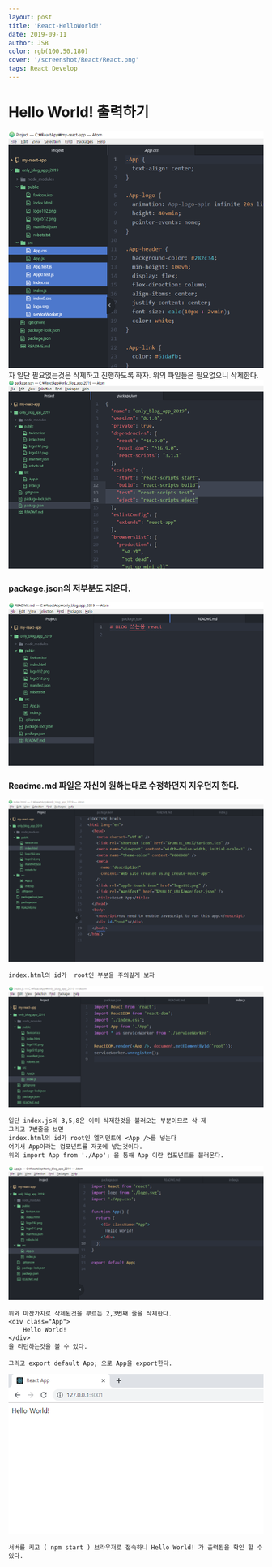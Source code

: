 ```yaml
---
layout: post
title: 'React-HelloWorld!'
date: 2019-09-11
author: JSB
color: rgb(100,50,180)
cover: '/screenshot/React/React.png'
tags: React Develop
---
```


# Hello World! 출력하기

<img src="/screenshot/React/2/1.png">
자 일단 필요없는것은 삭제하고 진행하도록 하자.
위의 파일들은 필요없으니 삭제한다.

<img src="/screenshot/React/2/2.png">

### package.json의 저부분도 지운다.

<img src="/screenshot/React/2/3.png">

### Readme.md 파일은 자신이 원하는대로 수정하던지 지우던지 한다.

<img src="/screenshot/React/2/4.png">

	index.html의 id가  root인 부분을 주의깊게 보자

<img src="/screenshot/React/2/5.png">

	일단 index.js의 3,5,8은 이미 삭제한것을 불러오는 부분이므로 삭-제
    그리고 7번줄을 보면
    index.html의 id가 root인 엘리먼트에 <App />를 넣는다
	여기서 App이라는 컴포넌트를 저곳에 넣는것이다.
    위의 import App from './App'; 을 통해 App 이란 컴포넌트를 불러온다.

<img src="/screenshot/React/2/6.png">

	위와 마찬가지로 삭제된것을 부르는 2,3번째 줄을 삭제한다.
    <div class="App">
    	Hello World!
    </div>
    을 리턴하는것을 볼 수 있다.
    
    그리고 export default App; 으로 App을 export한다.
    
<img src="/screenshot/React/2/7.png">

	서버를 키고 ( npm start ) 브라우저로 접속하니 Hello World! 가 출력됨을 확인 할 수 있다.